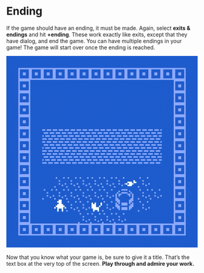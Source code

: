 # Ending

If the game should have an ending, it must be made. Again, select **exits & endings** and hit **+ending**. These work exactly like exits, except that they have dialog, and end the game. You can have multiple endings in your game! The game will start over once the ending is reached. 

![](../../../../.gitbook/assets/bitsy-ending.gif)

Now that you know what your game is, be sure to give it a title. That’s the text box at the very top of the screen. **Play through and admire your work.**

